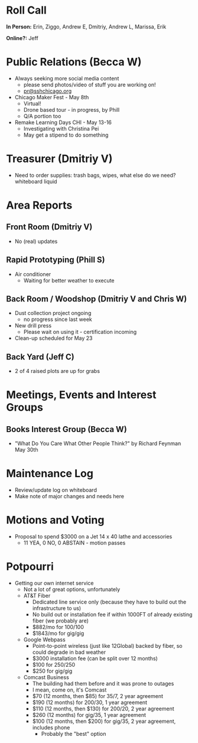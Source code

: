 # Roll Call
**In Person:** Erin, Ziggo, Andrew E, Dmitriy, Andrew L, Marissa, Erik

**Online?:** Jeff

# Public Relations (Becca W)
- Always seeking more social media content
  - please send photos/video of stuff you are working on!
  - pr@sshchicago.org
- Chicago Maker Fest - May 8th
  - Virtual! 
  - Drone based tour - in progress, by Phill
  - Q/A portion too
- Remake Learning Days CHI - May 13-16
  - Investigating with Christina Pei
  - May get a stipend to do something
# Treasurer (Dmitriy V)
- Need to order supplies: trash bags, wipes, what else do we need? whiteboard liquid
# Area Reports
## Front Room (Dmitriy V)
- No (real) updates
## Rapid Prototyping (Phill S)
- Air conditioner
  - Waiting for better weather to execute
## Back Room / Woodshop (Dmitriy V and Chris W)
- Dust collection project ongoing
  - no progress since last week
- New drill press
  - Please wait on using it - certification incoming
- Clean-up scheduled for May 23
## Back Yard (Jeff C)
- 2 of 4 raised plots are up for grabs
# Meetings, Events and Interest Groups
## Books Interest Group (Becca W)
- "What Do You Care What Other People Think?" by Richard Feynman May 30th
# Maintenance Log
- Review/update log on whiteboard
- Make note of major changes and needs here
# Motions and Voting
- Proposal to spend $3000 on a Jet 14 x 40 lathe and accessories
  - 11 YEA, 0 NO, 0 ABSTAIN - motion passes
# Potpourri
- Getting our own internet service
  - Not a lot of great options, unfortunately
  - AT&T Fiber
    - Dedicated line service only (because they have to build out the infrastructure to us)
    - No build out or installation fee if within 1000FT of already existing fiber (we probably are)
    - $882/mo for 100/100
    - $1843/mo for gig/gig
  - Google Webpass
    - Point-to-point wireless (just like 12Global) backed by fiber, so could degrade in bad weather
    - $3000 installation fee (can be split over 12 months)
    - $100 for 250/250
    - $250 for gig/gig
  - Comcast Business
    - The building had them before and it was prone to outages
    - I mean, come on, it's Comcast
    - $70 (12 months, then $85) for 35/7, 2 year agreement
    - $190 (12 months) for 200/30, 1 year agreement
    - $110 (12 months, then $130) for 200/20, 2 year agreement
    - $260 (12 months) for gig/35, 1 year agreement
    - $100 (12 months, then $200) for gig/35, 2 year agreement, includes phone
      - Probably the "best" option
